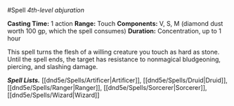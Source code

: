 #Spell
*4th-level abjuration*

**Casting Time:** 1 action
**Range:** Touch
**Components:** V, S, M (diamond dust worth 100 gp, which the spell consumes)
**Duration:** Concentration, up to 1 hour

This spell turns the flesh of a willing creature you touch as hard as stone. Until the spell ends, the target has resistance to nonmagical bludgeoning, piercing, and slashing damage.

***Spell Lists.*** [[dnd5e/Spells/Artificer\|Artificer]], [[dnd5e/Spells/Druid\|Druid]], [[dnd5e/Spells/Ranger\|Ranger]], [[dnd5e/Spells/Sorcerer\|Sorcerer]], [[dnd5e/Spells/Wizard\|Wizard]]